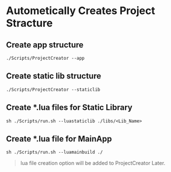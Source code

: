 # Autometically Creates Project Stracture 

## Create app structure
```shell
./Scripts/ProjectCreator --app
```

## Create static lib structure
```shell
./Scripts/ProjectCreator --staticlib
```

## Create *.lua files for Static Library
```shell
sh ./Scripts/run.sh --luastaticlib ./libs/<Lib_Name>
```

## Create *.lua file for MainApp
```shell
sh ./Scripts/run.sh --luamainbuild ./
```

   
      
         

> lua file creation option will be added to ProjectCreator Later.
